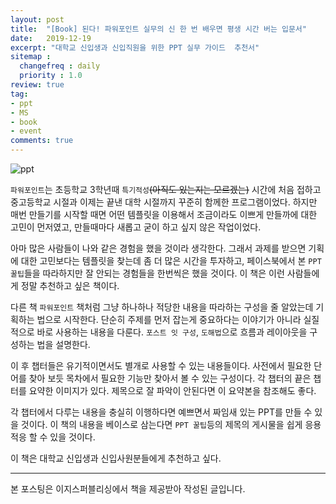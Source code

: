 ```yaml
---
layout: post
title:  "[Book] 된다! 파워포인트 실무의 신 한 번 배우면 평생 시간 버는 입문서"
date:   2019-12-19
excerpt: "대학교 신입생과 신입직원을 위한 PPT 실무 가이드  추천서"
sitemap :
  changefreq : daily
  priority : 1.0
review: true
tag:
- ppt
- MS
- book
- event
comments: true
---
```


![ppt](https://sihan-son.github.io/public/book/easy/ppt.jfif)

`파워포인트`는 초등학교 3학년때 `특기적성`~~(아직도 있는지는 모르겠는)~~ 시간에 처음 접하고 중고등학교 시절과 이제는 끝낸 대학 시절까지 꾸준히 함께한 프로그램이었다. 하지만 매번 만들기를 시작할 때면 어떤 템플릿을 이용해서 조금이라도 이쁘게 만들까에 대한 고민이 먼저였고, 만들때마다 새롭고 굳이 하고 싶지 않은 작업이었다.  

아마 많은 사람들이 나와 같은 경험을 했을 것이라 생각한다. 그래서 과제를 받으면 기획에 대한 고민보다는 템플릿을 찾는데 좀 더 많은 시간을 투자하고, 페이스북에서 본 `PPT 꿀팁`들을 따라하지만 잘 안되는 경험들을 한번씩은 했을 것이다. 이 책은 이런 사람들에게 정말 추천하고 싶은 책이다.   

다른 책 `파워포인트` 책처럼 그냥 하나하나 적당한 내용을 따라하는 구성을 줄 알았는데 기획하는 법으로 시작한다. 단순히 주제를 먼저 잡는게 중요하다는 이야기가 아니라 실질적으로 바로 사용하는 내용을 다룬다. `포스트 잇 구성`, `도해법`으로 흐름과 레이아웃을 구성하는 법을 설명한다.  

이 후 챕터들은 유기적이면서도 별개로 사용할 수 있는 내용들이다. 사전에서 필요한 단어를 찾아 보듯 목차에서 필요한 기능만 찾아서 볼 수 있는 구성이다. 각 챕터의 끝은 챕터를 요약한 이미지가 있다. 제목으로 잘 파악이 안된다면 이 요약본을 참조해도 좋다.  

각 챕터에서 다루는 내용을 충실히 이행하다면 예쁘면서 짜임새 있는 PPT를 만들 수 있을 것이다. 이 책의 내용을 베이스로 삼는다면 `PPT 꿀팁`등의 제목의 게시물을 쉽게 응용 적응 할 수 있을 것이다.  

이 책은 대학교 신입생과 신입사원분들에게 추천하고 싶다. 

---

본 포스팅은 이지스퍼블리싱에서 책을 제공받아 작성된 글입니다.